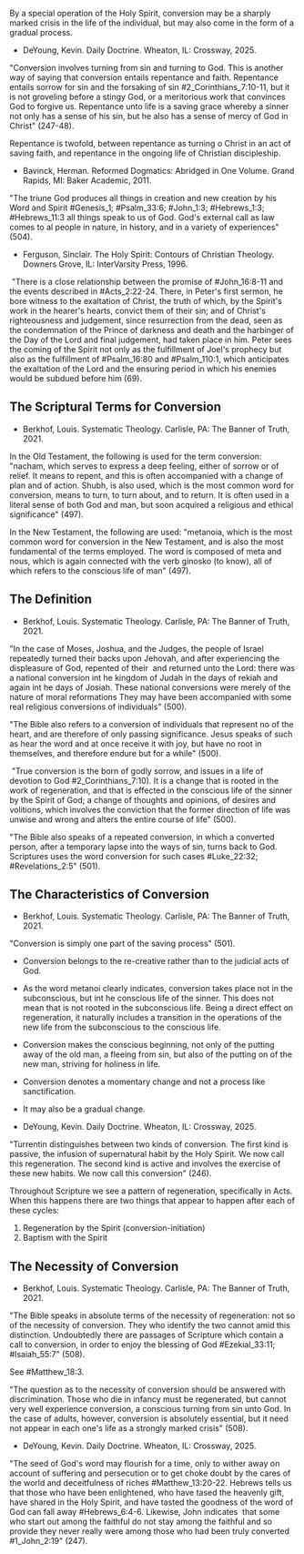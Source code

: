 By a special operation of the Holy Spirit, conversion may be a sharply marked crisis in the life of the individual, but may also come in the form of a gradual process.

- DeYoung, Kevin. Daily Doctrine. Wheaton, IL: Crossway, 2025.

"Conversion involves turning from sin and turning to God. This is another way of saying that conversion entails repentance and faith. Repentance entails sorrow for sin and the forsaking of sin #2_Corinthians_7:10-11, but it is not groveling before a stingy God, or a meritorious work that convinces God to forgive us. Repentance unto life is a saving grace whereby a sinner not only has a sense of his sin, but he also has a sense of mercy of God in Christ" (247-48).

Repentance is twofold, between repentance as turning o Christ in an act of saving faith, and repentance in the ongoing life of Christian discipleship.

- Bavinck, Herman. Reformed Dogmatics: Abridged in One Volume. Grand Rapids, MI: Baker Academic, 2011.

"The triune God produces all things in creation and new creation by his Word and Spirit #Genesis_1; #Psalm_33:6; #John_1:3; #Hebrews_1:3; #Hebrews_11:3 all things speak to us of God. God's external call as law comes to al people in nature, in history, and in a variety of experiences" (504).

- Ferguson, Sinclair. The Holy Spirit: Contours of Christian Theology. Downers Grove, IL: InterVarsity Press, 1996.

 "There is a close relationship between the promise of #John_16:8-11 and the events described in #Acts_2:22-24. There, in Peter's first sermon, he bore witness to the exaltation of Christ, the truth of which, by the Spirit's work in the hearer's hearts, convict them of their sin; and of Christ's righteousness and judgement, since resurrection from the dead, seen as the condemnation of the Prince of darkness and death and the harbinger of the Day of the Lord and final judgement, had taken place in him. Peter sees the coming of the Spirit not only as the fulfillment of Joel's prophecy but also as the fulfillment of #Psalm_16:80 and #Psalm_110:1, which anticipates the exaltation of the Lord and the ensuring period in which his enemies would be subdued before him (69).

## The Scriptural Terms for Conversion

- Berkhof, Louis. Systematic Theology. Carlisle, PA: The Banner of Truth, 2021.

In the Old Testament, the following is used for the term conversion: "nacham, which serves to express a deep feeling, either of sorrow or of relief. It means to repent, and this is often accompanied with a change of plan and of action. Shubh, is also used, which is the most common word for conversion, means to turn, to turn about, and to return. It is often used in a literal sense of both God and man, but soon acquired a religious and ethical significance" (497).

In the New Testament, the following are used: "metanoia, which is the most common word for conversion in the New Testament, and is also the most fundamental of the terms employed. The word is composed of meta and nous, which is again connected with the verb ginosko (to know), all of which refers to the conscious life of man" (497).

## The Definition

- Berkhof, Louis. Systematic Theology. Carlisle, PA: The Banner of Truth, 2021.

"In the case of Moses, Joshua, and the Judges, the people of Israel repeatedly turned their backs upon Jehovah, and after experiencing the displeasure of God, repented of their  and returned unto the Lord: there was a national conversion int he kingdom of Judah in the days of rekiah and again int he days of Josiah. These national conversions were merely of the nature of moral reformations They may have been accompanied with some real religious conversions of individuals" (500).

"The Bible also refers to a conversion of individuals that represent no of the heart, and are therefore of only passing significance. Jesus speaks of such as hear the word and at once receive it with joy, but have no root in themselves, and therefore endure but for a while" (500).

 "True conversion is the born of godly sorrow, and issues in a life of devotion to God #2_Corinthians_7:10). It is a change that is rooted in the work of regeneration, and that is effected in the conscious life of the sinner by the Spirit of God; a change of thoughts and opinions, of desires and volitions, which involves the conviction that the former direction of life was unwise and wrong and alters the entire course of life" (500).

"The Bible also speaks of a repeated conversion, in which a converted person, after a temporary lapse into the ways of sin, turns back to God. Scriptures uses the word conversion for such cases #Luke_22:32; #Revelations_2:5" (501).

## The Characteristics of Conversion

- Berkhof, Louis. Systematic Theology. Carlisle, PA: The Banner of Truth, 2021.

"Conversion is simply one part of the saving process" (501).

- Conversion belongs to the re-creative rather than to the judicial acts of God.
- As the word metanoi clearly indicates, conversion takes place not in the subconscious, but int he conscious life of the sinner. This does not mean that is not rooted in the subconscious life. Being a direct effect on regeneration, it naturally includes a transition in the operations of the new life from the subconscious to the conscious life.
- Conversion makes the conscious beginning, not only of the putting away of the old man, a fleeing from sin, but also of the putting on of the new man, striving for holiness in life.
- Conversion denotes a momentary change and not a process like sanctification.
- It may also be a gradual change.

- DeYoung, Kevin. Daily Doctrine. Wheaton, IL: Crossway, 2025.

"Turrentin distinguishes between two kinds of conversion. The first kind is passive, the infusion of supernatural habit by the Holy Spirit. We now call this regeneration. The second kind is active and involves the exercise of these new habits. We now call this conversion" (246).

Throughout Scripture we see a pattern of regeneration, specifically in Acts. When this happens there are two things that appear to happen after each of these cycles:

1. Regeneration by the Spirit (conversion-initiation)
2. Baptism with the Spirit

## The Necessity of Conversion

- Berkhof, Louis. Systematic Theology. Carlisle, PA: The Banner of Truth, 2021.

"The Bible speaks in absolute terms of the necessity of regeneration: not so of the necessity of conversion. They who identify the two cannot amid this distinction. Undoubtedly there are passages of Scripture which contain a call to conversion, in order to enjoy the blessing of God #Ezekial_33:11; #Isaiah_55:7" (508).

See #Matthew_18:3.

"The question as to the necessity of conversion should be answered with discrimination. Those who die in infancy must be regenerated, but cannot very well experience conversion, a conscious turning from sin unto God. In the case of adults, however, conversion is absolutely essential, but it need not appear in each one's life as a strongly marked crisis" (508).

- DeYoung, Kevin. Daily Doctrine. Wheaton, IL: Crossway, 2025.

"The seed of God's word may flourish for a time, only to wither away on account of suffering and persecution or to get choke doubt by the cares of the world and deceitfulness of riches #Matthew_13:20-22. Hebrews tells us that those who have been enlightened, who have tased the heavenly gift, have shared in the Holy Spirit, and have tasted the goodness of the word of God can fall away #Hebrews_6:4-6. Likewise, John indicates  that some who start out among the faithful do not stay among the faithful and so provide they never really were among those who had been truly converted #1_John_2:19" (247).